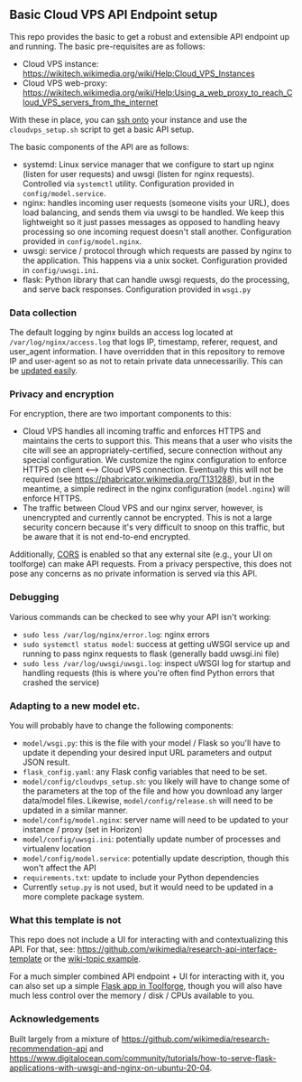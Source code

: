 ## Basic Cloud VPS API Endpoint setup

This repo provides the basic to get a robust and extensible API endpoint up and running.
The basic pre-requisites are as follows:
* Cloud VPS instance: <https://wikitech.wikimedia.org/wiki/Help:Cloud_VPS_Instances>
* Cloud VPS web-proxy: <https://wikitech.wikimedia.org/wiki/Help:Using_a_web_proxy_to_reach_Cloud_VPS_servers_from_the_internet>

With these in place, you can [ssh onto](https://wikitech.wikimedia.org/wiki/Help:Accessing_Cloud_VPS_instances#Accessing_Cloud_VPS_instances)
your instance and use the `cloudvps_setup.sh` script to get a basic API setup.

The basic components of the API are as follows:
* systemd: Linux service manager that we configure to start up nginx (listen for user requests) and uwsgi (listen for nginx requests). Controlled via `systemctl` utility. Configuration provided in `config/model.service`.
* nginx: handles incoming user requests (someone visits your URL), does load balancing, and sends them via uwsgi to be handled. We keep this lightweight so it just passes messages as opposed to handling heavy processing so one incoming request doesn't stall another. Configuration provided in `config/model.nginx`.
* uwsgi: service / protocol through which requests are passed by nginx to the application. This happens via a unix socket. Configuration provided in `config/uwsgi.ini`.
* flask: Python library that can handle uwsgi requests, do the processing, and serve back responses. Configuration provided in `wsgi.py`

### Data collection
The default logging by nginx builds an access log located at `/var/log/nginx/access.log` that logs IP, timestamp, referer, request, and user_agent information.
I have overridden that in this repository to remove IP and user-agent so as not to retain private data unnecessariliy.
This can be [updated easily](https://docs.nginx.com/nginx/admin-guide/monitoring/logging/#setting-up-the-access-log).

### Privacy and encryption
For encryption, there are two important components to this:
* Cloud VPS handles all incoming traffic and enforces HTTPS and maintains the certs to support this. This means that a user who visits the cite will see an appropriately-certified, secure connection without any special configuration. We customize the nginx configuration to enforce HTTPS on client <--> Cloud VPS connection. Eventually this will not be required (see https://phabricator.wikimedia.org/T131288), but in the meantime, a simple redirect
in the nginx configuration (`model.nginx`) will enforce HTTPS.
* The traffic between Cloud VPS and our nginx server, however, is unencrypted and currently cannot be encrypted. This is not a large security concern because it's very difficult to snoop on this traffic, but be aware that it is not end-to-end encrypted.

Additionally, [CORS](https://en.wikipedia.org/wiki/Cross-origin_resource_sharing) is enabled so that any external site (e.g., your UI on toolforge) can make API requests. From a privacy perspective, this does not pose any concerns as no private information is served via this API.

### Debugging
Various commands can be checked to see why your API isn't working:
* `sudo less /var/log/nginx/error.log`: nginx errors
* `sudo systemctl status model`: success at getting uWSGI service up and running to pass nginx requests to flask (generally badd uwsgi.ini file)
* `sudo less /var/log/uwsgi/uwsgi.log`: inspect uWSGI log for startup and handling requests (this is where you're often find Python errors that crashed the service)

### Adapting to a new model etc.
You will probably have to change the following components:
* `model/wsgi.py`: this is the file with your model / Flask so you'll have to update it depending your desired input URL parameters and output JSON result.
* `flask_config.yaml`: any Flask config variables that need to be set.
* `model/config/cloudvps_setup.sh`: you likely will have to change some of the parameters at the top of the file and how you download any larger data/model files. Likewise, `model/config/release.sh` will need to be updated in a similar manner.
* `model/config/model.nginx`: server name will need to be updated to your instance / proxy (set in Horizon)
* `model/config/uwsgi.ini`: potentially update number of processes and virtualenv location
* `model/config/model.service`: potentially update description, though this won't affect the API
* `requirements.txt`: update to include your Python dependencies
* Currently `setup.py` is not used, but it would need to be updated in a more complete package system.

### What this template is not
This repo does not include a UI for interacting with and contextualizing this API.
For that, see: <https://github.com/wikimedia/research-api-interface-template> or the [wiki-topic example](https://wiki-topic.toolforge.org/).

For a much simpler combined API endpoint + UI for interacting with it, you can also set up a simple [Flask app in Toolforge](https://wikitech.wikimedia.org/wiki/Help:Toolforge/My_first_Flask_OAuth_tool),
though you will also have much less control over the memory / disk / CPUs available to you.

### Acknowledgements
Built largely from a mixture of <https://github.com/wikimedia/research-recommendation-api> and <https://www.digitalocean.com/community/tutorials/how-to-serve-flask-applications-with-uwsgi-and-nginx-on-ubuntu-20-04>.
